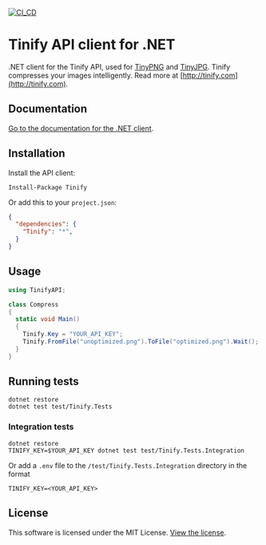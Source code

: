 [![CI_CD](https://github.com/tinify/tinify-net/actions/workflows/ci-cd.yml/badge.svg)](https://github.com/tinify/tinify-net/actions/workflows/ci-cd.yml)  

# Tinify API client for .NET

.NET client for the Tinify API, used for [TinyPNG](https://tinypng.com) and [TinyJPG](https://tinyjpg.com). Tinify compresses your images intelligently. Read more at [http://tinify.com](http://tinify.com).

## Documentation

[Go to the documentation for the .NET client](https://tinypng.com/developers/reference/dotnet).

## Installation

Install the API client:

```
Install-Package Tinify
```

Or add this to your `project.json`:

```json
{
  "dependencies": {
    "Tinify": "*",
  }
}
```

## Usage

```csharp
using TinifyAPI;

class Compress
{
  static void Main()
  {
    Tinify.Key = "YOUR_API_KEY";
    Tinify.FromFile("unoptimized.png").ToFile("optimized.png").Wait();
  }
}
```

## Running tests

```
dotnet restore
dotnet test test/Tinify.Tests
```

### Integration tests

```
dotnet restore
TINIFY_KEY=$YOUR_API_KEY dotnet test test/Tinify.Tests.Integration
```
Or add a `.env` file to the `/test/Tinify.Tests.Integration` directory in the format
```
TINIFY_KEY=<YOUR_API_KEY>
```

## License

This software is licensed under the MIT License. [View the license](LICENSE).
